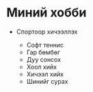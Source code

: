 # Миний хобби
<html>
<head>
</head>
<body>
    <ul>
   <li>Спортоор хичээллэх</li>
        <ul type="circle">
            <li>Софт теннис</li>
            <li>Гар бөмбөг</li>
   <li>Дуу сонсох</li>
   <li>Хоол хийх</li>
   <li>Хичээл хийх</li>
   <li>Шинийг сурах</li>     

  

